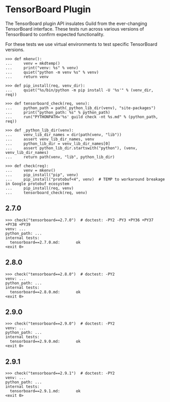 # TensorBoard Plugin

The TensorBoard plugin API insulates Guild from the ever-changing
TensorBoard interface. These tests run across various versions of
TensorBoard to confirm expected functionality.

For these tests we use virtual environments to test specific
TensorBoard versions.

    >>> def mkenv():
    ...     venv = mkdtemp()
    ...     print("venv: %s" % venv)
    ...     quiet("python -m venv %s" % venv)
    ...     return venv

    >>> def pip_install(req, venv_dir):
    ...     quiet("%s/bin/python -m pip install -U '%s'" % (venv_dir, req))

    >>> def tensorboard_check(req, venv):
    ...     python_path = path(_python_lib_dir(venv), "site-packages")
    ...     print("python_path: %s" % python_path)
    ...     run("PYTHONPATH='%s' guild check -nt %s.md" % (python_path, req))

    >>> def _python_lib_dir(venv):
    ...     venv_lib_dir_names = dir(path(venv, "lib"))
    ...     assert venv_lib_dir_names, venv
    ...     python_lib_dir = venv_lib_dir_names[0]
    ...     assert python_lib_dir.startswith("python"), (venv, venv_lib_dir_names)
    ...     return path(venv, "lib", python_lib_dir)

    >>> def check(req):
    ...     venv = mkenv()
    ...     pip_install("pip", venv)
    ...     pip_install("protobuf<4", venv)  # TEMP to workaround breakage in Google protobuf ecosystem
    ...     pip_install(req, venv)
    ...     tensorboard_check(req, venv)

## 2.7.0

    >>> check("tensorboard==2.7.0")  # doctest: -PY2 -PY3 +PY36 +PY37 +PY38 +PY39
    venv: ...
    python_path: ...
    internal tests:
      tensorboard==2.7.0.md:       ok
    <exit 0>


## 2.8.0

    >>> check("tensorboard==2.8.0")  # doctest: -PY2
    venv: ...
    python_path: ...
    internal tests:
      tensorboard==2.8.0.md:       ok
    <exit 0>

## 2.9.0

    >>> check("tensorboard==2.9.0")  # doctest: -PY2
    venv: ...
    python_path: ...
    internal tests:
      tensorboard==2.9.0.md:       ok
    <exit 0>

## 2.9.1

    >>> check("tensorboard==2.9.1")  # doctest: -PY2
    venv: ...
    python_path: ...
    internal tests:
      tensorboard==2.9.1.md:       ok
    <exit 0>
